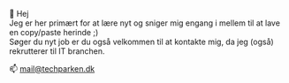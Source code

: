 👋 Hej
<br>Jeg er her primært for at lære nyt og sniger mig engang i mellem til at lave en copy/paste herinde ;) 
<br>Søger du nyt job er du også velkommen til at kontakte mig, da jeg (også) rekrutterer til IT branchen. 

📫 mail@techparken.dk

